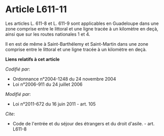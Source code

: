 # Article L611-11

Les articles L. 611-8 et L. 611-9 sont applicables en Guadeloupe dans une zone comprise entre le littoral et une ligne tracée
à un kilomètre en deçà, ainsi que sur les routes nationales 1 et 4. 

Il en est de même à Saint-Barthélemy et Saint-Martin dans une zone comprise entre le littoral et une ligne tracée à un
kilomètre en deçà.

**Liens relatifs à cet article**

_Codifié par_:

  - Ordonnance n°2004-1248 du 24 novembre 2004
  - Loi n°2006-911 du 24 juillet 2006

_Modifié par_:

  - Loi n°2011-672 du 16 juin 2011 - art. 105

_Cite_:

  - Code de l'entrée et du séjour des étrangers et du droit d'asile. - art. L611-8

